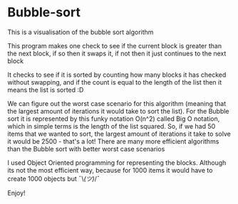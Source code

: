 # Bubble-sort
This is a visualisation of the bubble sort algorithm

This program makes one check to see if the current block is greater than the next block,
if so then it swaps it, if not then it just continues to the next block

It checks to see if it is sorted by counting how many blocks it has checked without swapping,
and if the count is equal to the length of the list then it means the list is sorted :D

We can figure out the worst case scenario for this algorithm (meaning that the largest amount of iterations it would take to sort the list).
For the Bubble sort it is represented by this funky notation O(n^2) called Big O notation, which in simple terms is the length of the list squared.
So, if we had 50 items that we wanted to sort, the largest amount of iterations it take to solve it would be 2500 - 
that's a lot!
There are many more efficient algorithms than the Bubble sort with better worst case scenarios

I used Object Oriented programming for representing the blocks. Although its not the most efficient way,
because for 1000 items it would have to create 1000 objects but ¯\\_(ツ)_/¯
 
Enjoy!
